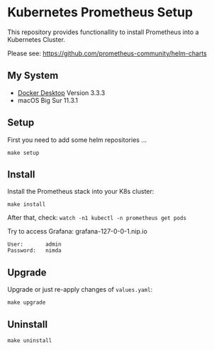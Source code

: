 # Kubernetes Prometheus Setup

This repository provides functionallity to install Prometheus into a Kubernetes Cluster.

Please see: https://github.com/prometheus-community/helm-charts

## My System

- [Docker Desktop](https://www.docker.com/products/docker-desktop) Version 3.3.3
- macOS Big Sur 11.3.1

## Setup

First you need to add some helm repositories ...

`make setup`

## Install

Install the Prometheus stack into your K8s cluster:

`make install`

After that, check: `watch -n1 kubectl -n prometheus get pods`

Try to access Grafana: grafana-127-0-0-1.nip.io

```plain
User:       admin
Password:   nimda
```

## Upgrade

Upgrade or just re-apply changes of `values.yaml`:

`make upgrade`

## Uninstall

`make uninstall`

